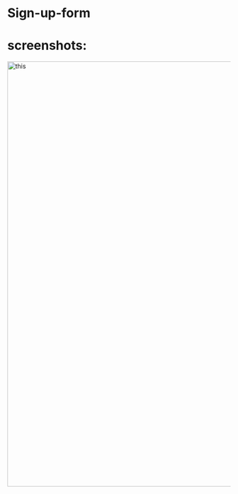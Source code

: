 # Sign-up-form

# screenshots:
<img width="957" alt="this" src="https://github.com/Fz-Victorious/Sign-up-form/assets/100221567/bc0c6a92-01b5-40a0-8733-f641b4d157d4">
